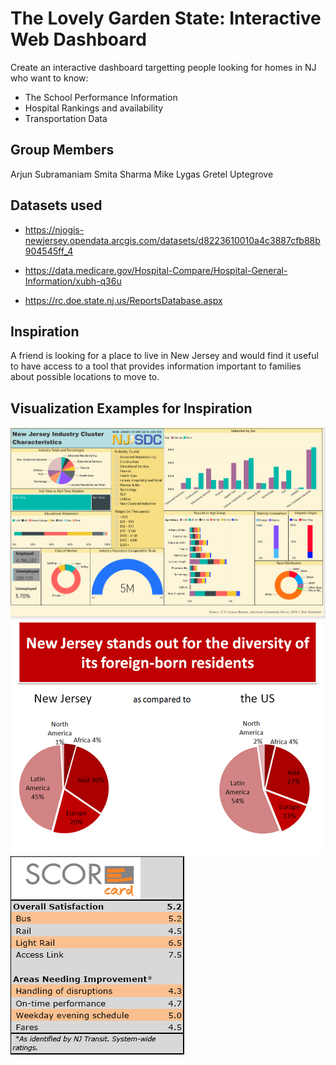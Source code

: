 # The Lovely Garden State: Interactive Web Dashboard

Create an interactive dashboard targetting people looking for homes in NJ who want to know:

* The School Performance Information
* Hospital Rankings and availability
* Transportation Data

## Group Members
Arjun Subramaniam
Smita Sharma
Mike Lygas
Gretel Uptegrove

## Datasets used

* https://njogis-newjersey.opendata.arcgis.com/datasets/d8223610010a4c3887cfb88b904545ff_4

* https://data.medicare.gov/Hospital-Compare/Hospital-General-Information/xubh-q36u

* https://rc.doe.state.nj.us/ReportsDatabase.aspx


## Inspiration

A friend is looking for a place to live in New Jersey and would find it useful to have access to a tool that provides information important to families about possible locations to move to.

## Visualization Examples for Inspiration

![New Jersey Information](Images/NJ_info.png)
![Diversity Information](Images/Diversity.png)
![Transportation Report Card](Images/Score_card.png)